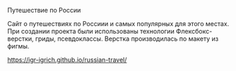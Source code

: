 Путешествие по России

Сайт о путешествиях по Россиии и самых популярных для этого местах.
При создании проекта были использованы технологии Флексбокс-верстки, гриды, псевдоклассы. Верстка производилась по макету из фигмы.

https://igr-igrich.github.io/russian-travel/
